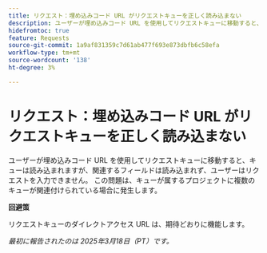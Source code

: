 ```yaml
---
title: リクエスト：埋め込みコード URL がリクエストキューを正しく読み込まない
description: ユーザーが埋め込みコード URL を使用してリクエストキューに移動すると、キューは読み込まれますが、関連するフィールドは読み込まれず、ユーザーはリクエストを入力できません。 この問題は、キューが属するプロジェクトに複数のキューが関連付けられている場合に発生します
hidefromtoc: true
feature: Requests
source-git-commit: 1a9af831359c7d61ab477f693e873dbfb6c58efa
workflow-type: tm+mt
source-wordcount: '138'
ht-degree: 3%

---
```



# リクエスト：埋め込みコード URL がリクエストキューを正しく読み込まない

ユーザーが埋め込みコード URL を使用してリクエストキューに移動すると、キューは読み込まれますが、関連するフィールドは読み込まれず、ユーザーはリクエストを入力できません。 この問題は、キューが属するプロジェクトに複数のキューが関連付けられている場合に発生します。

**回避策**

リクエストキューのダイレクトアクセス URL は、期待どおりに機能します。

_最初に報告されたのは 2025年3月18日（PT）です。_
